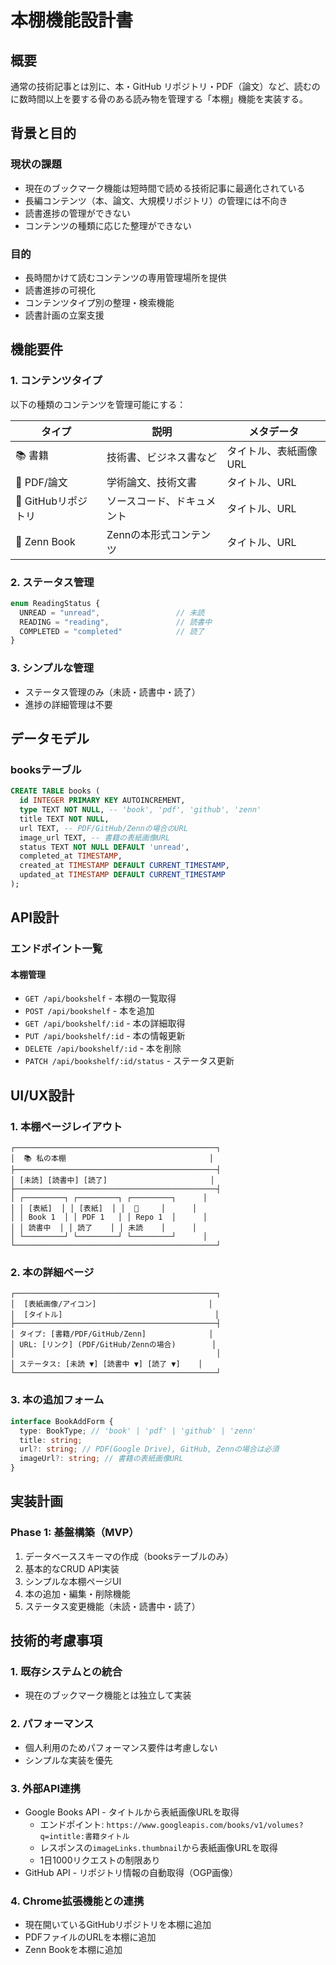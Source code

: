 # 本棚機能設計書

## 概要
通常の技術記事とは別に、本・GitHub リポジトリ・PDF（論文）など、読むのに数時間以上を要する骨のある読み物を管理する「本棚」機能を実装する。

## 背景と目的

### 現状の課題
- 現在のブックマーク機能は短時間で読める技術記事に最適化されている
- 長編コンテンツ（本、論文、大規模リポジトリ）の管理には不向き
- 読書進捗の管理ができない
- コンテンツの種類に応じた整理ができない

### 目的
- 長時間かけて読むコンテンツの専用管理場所を提供
- 読書進捗の可視化
- コンテンツタイプ別の整理・検索機能
- 読書計画の立案支援

## 機能要件

### 1. コンテンツタイプ
以下の種類のコンテンツを管理可能にする：

| タイプ | 説明 | メタデータ |
|--------|------|------------|
| 📚 書籍 | 技術書、ビジネス書など | タイトル、表紙画像URL |
| 📄 PDF/論文 | 学術論文、技術文書 | タイトル、URL |
| 🐙 GitHubリポジトリ | ソースコード、ドキュメント | タイトル、URL |
| 📖 Zenn Book | Zennの本形式コンテンツ | タイトル、URL |

### 2. ステータス管理

```typescript
enum ReadingStatus {
  UNREAD = "unread",                 // 未読
  READING = "reading",               // 読書中
  COMPLETED = "completed"            // 読了
}
```

### 3. シンプルな管理
- ステータス管理のみ（未読・読書中・読了）
- 進捗の詳細管理は不要


## データモデル

### booksテーブル
```sql
CREATE TABLE books (
  id INTEGER PRIMARY KEY AUTOINCREMENT,
  type TEXT NOT NULL, -- 'book', 'pdf', 'github', 'zenn'
  title TEXT NOT NULL,
  url TEXT, -- PDF/GitHub/Zennの場合のURL
  image_url TEXT, -- 書籍の表紙画像URL
  status TEXT NOT NULL DEFAULT 'unread',
  completed_at TIMESTAMP,
  created_at TIMESTAMP DEFAULT CURRENT_TIMESTAMP,
  updated_at TIMESTAMP DEFAULT CURRENT_TIMESTAMP
);
```




## API設計

### エンドポイント一覧

#### 本棚管理
- `GET /api/bookshelf` - 本棚の一覧取得
- `POST /api/bookshelf` - 本を追加
- `GET /api/bookshelf/:id` - 本の詳細取得
- `PUT /api/bookshelf/:id` - 本の情報更新
- `DELETE /api/bookshelf/:id` - 本を削除
- `PATCH /api/bookshelf/:id/status` - ステータス更新

## UI/UX設計

### 1. 本棚ページレイアウト

```
┌─────────────────────────────────────────────┐
│  📚 私の本棚                                │
├─────────────────────────────────────────────┤
│ [未読] [読書中] [読了]                       │
├─────────────────────────────────────────────┤
│ ┌─────────┐ ┌─────────┐ ┌─────────┐      │
│ │ [表紙]  │ │ [表紙]  │ │  🐙     │      │
│ │ Book 1  │ │ PDF 1   │ │ Repo 1  │      │
│ │ 読書中  │ │ 読了    │ │ 未読    │      │
│ └─────────┘ └─────────┘ └─────────┘      │
└─────────────────────────────────────────────┘
```

### 2. 本の詳細ページ

```
┌─────────────────────────────────────────────┐
│  [表紙画像/アイコン]                         │
│  [タイトル]                                  │
├─────────────────────────────────────────────┤
│ タイプ: [書籍/PDF/GitHub/Zenn]              │
│ URL: [リンク] (PDF/GitHub/Zennの場合)        │
│                                             │
│ ステータス: [未読 ▼] [読書中 ▼] [読了 ▼]    │
└─────────────────────────────────────────────┘
```

### 3. 本の追加フォーム

```typescript
interface BookAddForm {
  type: BookType; // 'book' | 'pdf' | 'github' | 'zenn'
  title: string;
  url?: string; // PDF(Google Drive), GitHub, Zennの場合は必須
  imageUrl?: string; // 書籍の表紙画像URL
}
```

## 実装計画

### Phase 1: 基盤構築（MVP）
1. データベーススキーマの作成（booksテーブルのみ）
2. 基本的なCRUD API実装
3. シンプルな本棚ページUI
4. 本の追加・編集・削除機能
5. ステータス変更機能（未読・読書中・読了）

## 技術的考慮事項

### 1. 既存システムとの統合
- 現在のブックマーク機能とは独立して実装

### 2. パフォーマンス
- 個人利用のためパフォーマンス要件は考慮しない
- シンプルな実装を優先

### 3. 外部API連携
- Google Books API - タイトルから表紙画像URLを取得
  - エンドポイント: `https://www.googleapis.com/books/v1/volumes?q=intitle:書籍タイトル`
  - レスポンスの`imageLinks.thumbnail`から表紙画像URLを取得
  - 1日1000リクエストの制限あり
- GitHub API - リポジトリ情報の自動取得（OGP画像）

### 4. Chrome拡張機能との連携
- 現在開いているGitHubリポジトリを本棚に追加
- PDFファイルのURLを本棚に追加
- Zenn Bookを本棚に追加

